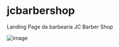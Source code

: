 # jcbarbershop
Landing Page da barbearia JC Barber Shop


![image](https://github.com/ariceliom/jcbarbershop/assets/89526853/e4d11de1-fc4c-4547-bfe2-24839734edbc)
